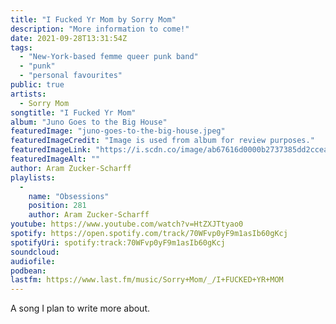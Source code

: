 ```yaml
---
title: "I Fucked Yr Mom by Sorry Mom"
description: "More information to come!"
date: 2021-09-28T13:31:54Z
tags:
  - "New-York-based femme queer punk band"
  - "punk"
  - "personal favourites"
public: true
artists:
  - Sorry Mom
songtitle: "I Fucked Yr Mom"
album: "Juno Goes to the Big House"
featuredImage: "juno-goes-to-the-big-house.jpeg"
featuredImageCredit: "Image is used from album for review purposes."
featuredImageLink: "https://i.scdn.co/image/ab67616d0000b2737385dd2ccea282a4aa44acb0"
featuredImageAlt: ""
author: Aram Zucker-Scharff
playlists:
  -
    name: "Obsessions"
    position: 281
    author: Aram Zucker-Scharff
youtube: https://www.youtube.com/watch?v=HtZXJTtyao0
spotify: https://open.spotify.com/track/70WFvp0yF9m1asIb60gKcj
spotifyUri: spotify:track:70WFvp0yF9m1asIb60gKcj
soundcloud:
audiofile:
podbean:
lastfm: https://www.last.fm/music/Sorry+Mom/_/I+FUCKED+YR+MOM
---
```


A song I plan to write more about.
		